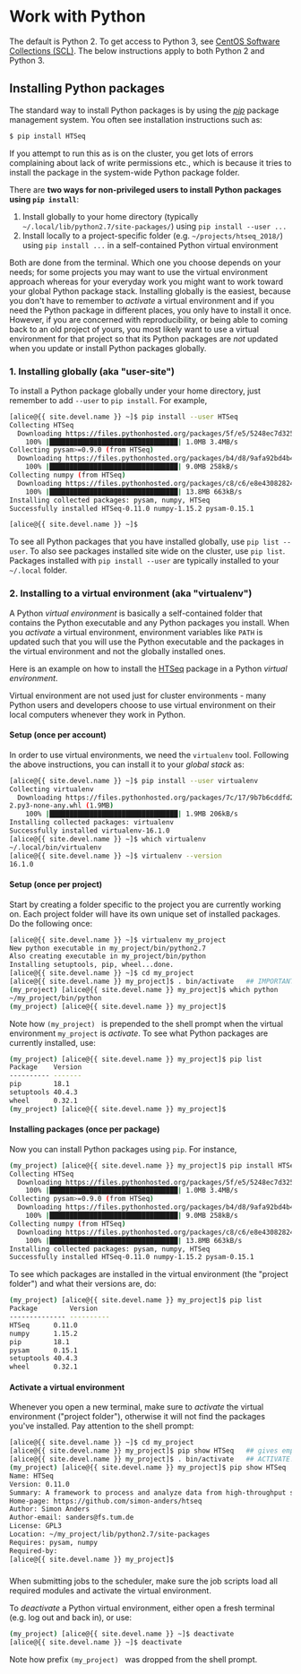 # Work with Python

<div class="alert alert-info" role="alert">
The default is Python 2.  To get access to Python 3, see <a href="{{ '/software/scl.html' | relative_url }}">CentOS Software Collections (SCL)</a>.  The below instructions apply to both Python 2 and Python 3.
</div>

## Installing Python packages

The standard way to install Python packages is by using the [_pip_](https://packaging.python.org/tutorials/installing-packages/) package management system.  You often see installation instructions such as:
```sh
$ pip install HTSeq
```

If you attempt to run this as is on the cluster, you get lots of errors complaining about lack of write permissions etc., which is because it tries to install the package in the system-wide Python package folder.

There are **two ways for non-privileged users to install Python packages using `pip install`**:

1. Install globally to your home directory (typically `~/.local/lib/python2.7/site-packages/`) using `pip install --user ...`
2. Install locally to a project-specific folder (e.g. `~/projects/htseq_2018/`) using `pip install ...` in a self-contained Python virtual environment

Both are done from the terminal.  Which one you choose depends on your needs; for some projects you may want to use the virtual environment approach whereas for your everyday work you might want to work toward your global Python package stack.
Installing globally is the easiest, because you don't have to remember to _activate_ a virtual environment and if you need the Python package in different places, you only have to install it once.  However, if you are concerned with reproducibility, or being able to coming back to an old project of yours, you most likely want to use a virtual environment for that project so that its Python packages are _not_ updated when you update or install Python packages globally.


### 1. Installing globally (aka "user-site")

To install a Python package globally under your home directory, just remember to add `--user` to `pip install`.  For example,
```sh
[alice@{{ site.devel.name }} ~]$ pip install --user HTSeq
Collecting HTSeq
  Downloading https://files.pythonhosted.org/packages/5f/e5/5248ec7d3253b3701d663c7a1b10c7d75c7d24193a5ce95f2a86337adaf8/HTSeq-0.11.0-cp27-cp27m-manylinux1_x86_64.whl (1.0MB)
    100% |████████████████████████████████| 1.0MB 3.4MB/s 
Collecting pysam>=0.9.0 (from HTSeq)
  Downloading https://files.pythonhosted.org/packages/b4/d8/9afa92bd4b48ebd6896d22bb7cdaeb5aa4577983333df5e99160c62fb6ff/pysam-0.15.1-cp27-cp27m-manylinux1_x86_64.whl (9.0MB)
    100% |████████████████████████████████| 9.0MB 258kB/s 
Collecting numpy (from HTSeq)
  Downloading https://files.pythonhosted.org/packages/c8/c6/e8e430828247adf0fc34e5499cfe17c66022c8afb778542808d009eb1457/numpy-1.15.2-cp27-cp27m-manylinux1_x86_64.whl (13.8MB)
    100% |████████████████████████████████| 13.8MB 663kB/s 
Installing collected packages: pysam, numpy, HTSeq
Successfully installed HTSeq-0.11.0 numpy-1.15.2 pysam-0.15.1

[alice@{{ site.devel.name }} ~]$
```

To see all Python packages that you have installed globally, use `pip list --user`.  To also see packages installed site wide on the cluster, use `pip list`.  Packages installed with `pip install --user` are typically installed to your `~/.local` folder.


### 2. Installing to a virtual environment (aka "virtualenv")

A Python _virtual environment_ is basically a self-contained folder that contains the Python executable and any Python packages you install.  When you _activate_ a virtual environment, environment variables like `PATH` is updated such that you will use the Python executable and the packages in the virtual environment and not the globally installed ones.

Here is an example on how to install the [HTSeq](https://htseq.readthedocs.io/en/master/install.html#installation-on-linux) package in a Python _virtual environment_.


<div class="alert alert-info" role="alert">
Virtual environment are not used just for cluster environments - many Python users and developers choose to use virtual environment on their local computers whenever they work in Python.
</div>


#### Setup (once per account)

In order to use virtual environments, we need the `virtualenv` tool.  Following the above instructions, you can install it to your _global stack_ as:

```sh
[alice@{{ site.devel.name }} ~]$ pip install --user virtualenv
Collecting virtualenv
  Downloading https://files.pythonhosted.org/packages/7c/17/9b7b6cddfd255388b58c61e25b091047f6814183e1d63741c8df8dcd65a2/virtualenv-16.1.0-py
2.py3-none-any.whl (1.9MB)
    100% |████████████████████████████████| 1.9MB 206kB/s
Installing collected packages: virtualenv
Successfully installed virtualenv-16.1.0
[alice@{{ site.devel.name }} ~]$ which virtualenv
~/.local/bin/virtualenv
[alice@{{ site.devel.name }} ~]$ virtualenv --version
16.1.0
```


#### Setup (once per project)

Start by creating a folder specific to the project you are currently working on.  Each project folder will have its own unique set of installed packages.  Do the following once:
```sh
[alice@{{ site.devel.name }} ~]$ virtualenv my_project
New python executable in my_project/bin/python2.7
Also creating executable in my_project/bin/python
Installing setuptools, pip, wheel...done.
[alice@{{ site.devel.name }} ~]$ cd my_project
[alice@{{ site.devel.name }} my_project]$ . bin/activate   ## IMPORTANT! Note period in front
(my_project) [alice@{{ site.devel.name }} my_project]$ which python
~/my_project/bin/python
(my_project) [alice@{{ site.devel.name }} my_project]$ 
```

Note how `(my_project) ` is prepended to the shell prompt when the virtual environment `my_project` is _activate_.  To see what Python packages are currently installed, use:
```sh
(my_project) [alice@{{ site.devel.name }} my_project]$ pip list
Package    Version
---------- -------
pip        18.1   
setuptools 40.4.3 
wheel      0.32.1
(my_project) [alice@{{ site.devel.name }} my_project]$ 
```


#### Installing packages (once per package)

Now you can install Python packages using `pip`.  For instance,

```sh
(my_project) [alice@{{ site.devel.name }} my_project]$ pip install HTSeq
Collecting HTSeq
  Downloading https://files.pythonhosted.org/packages/5f/e5/5248ec7d3253b3701d663c7a1b10c7d75c7d24193a5ce95f2a86337adaf8/HTSeq-0.11.0-cp27-cp27m-manylinux1_x86_64.whl (1.0MB)
    100% |████████████████████████████████| 1.0MB 3.4MB/s 
Collecting pysam>=0.9.0 (from HTSeq)
  Downloading https://files.pythonhosted.org/packages/b4/d8/9afa92bd4b48ebd6896d22bb7cdaeb5aa4577983333df5e99160c62fb6ff/pysam-0.15.1-cp27-cp27m-manylinux1_x86_64.whl (9.0MB)
    100% |████████████████████████████████| 9.0MB 258kB/s 
Collecting numpy (from HTSeq)
  Downloading https://files.pythonhosted.org/packages/c8/c6/e8e430828247adf0fc34e5499cfe17c66022c8afb778542808d009eb1457/numpy-1.15.2-cp27-cp27m-manylinux1_x86_64.whl (13.8MB)
    100% |████████████████████████████████| 13.8MB 663kB/s 
Installing collected packages: pysam, numpy, HTSeq
Successfully installed HTSeq-0.11.0 numpy-1.15.2 pysam-0.15.1
```

To see which packages are installed in the virtual environment (the "project folder") and what their versions are, do:
```sh
(my_project) [alice@{{ site.devel.name }} my_project]$ pip list
Package        Version   
-------------- ----------
HTSeq      0.11.0 
numpy      1.15.2 
pip        18.1   
pysam      0.15.1 
setuptools 40.4.3 
wheel      0.32.1
```



#### Activate a virtual environment

Whenever you open a new terminal, make sure to _activate_ the virtual environment ("project folder"), otherwise it will not find the packages you've installed.  Pay attention to the shell prompt:

```sh
[alice@{{ site.devel.name }} ~]$ cd my_project
[alice@{{ site.devel.name }} my_project]$ pip show HTSeq   ## gives empty output
[alice@{{ site.devel.name }} my_project]$ . bin/activate   ## ACTIVATE!
(my_project) [alice@{{ site.devel.name }} my_project]$ pip show HTSeq
Name: HTSeq
Version: 0.11.0
Summary: A framework to process and analyze data from high-throughput sequencing (HTS) assays
Home-page: https://github.com/simon-anders/htseq
Author: Simon Anders
Author-email: sanders@fs.tum.de
License: GPL3
Location: ~/my_project/lib/python2.7/site-packages
Requires: pysam, numpy
Required-by: 
[alice@{{ site.devel.name }} my_project]$ 
```

<div class="alert alert-warning" role="alert" style="margin-top: 3ex">
When submitting jobs to the scheduler, make sure the job scripts load all required modules and activate the virtual environment.
</div>

To _deactivate_ a Python virtual environment, either open a fresh terminal (e.g. log out and back in), or use:
```sh
(my_project) [alice@{{ site.devel.name }} ~]$ deactivate
[alice@{{ site.devel.name }} ~]$ deactivate
```

Note how prefix `(my_project) ` was dropped from the shell prompt.
